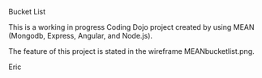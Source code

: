 Bucket List

This is a working in progress Coding Dojo project created by using MEAN (Mongodb, Express, Angular, and Node.js).

The feature of this project is stated in the wireframe MEANbucketlist.png.

Eric

